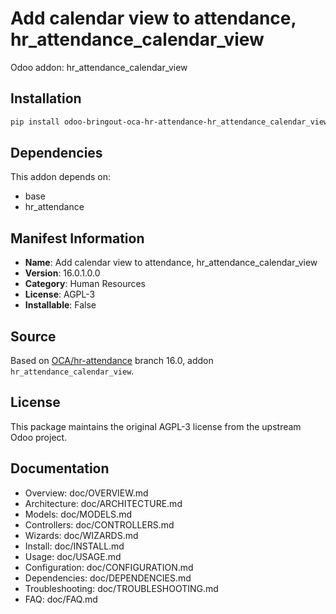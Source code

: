 # Add calendar view to attendance, hr_attendance_calendar_view

Odoo addon: hr_attendance_calendar_view

## Installation

```bash
pip install odoo-bringout-oca-hr-attendance-hr_attendance_calendar_view
```

## Dependencies

This addon depends on:
- base
- hr_attendance

## Manifest Information

- **Name**: Add calendar view to attendance, hr_attendance_calendar_view
- **Version**: 16.0.1.0.0
- **Category**: Human Resources
- **License**: AGPL-3
- **Installable**: False

## Source

Based on [OCA/hr-attendance](https://github.com/OCA/hr-attendance) branch 16.0, addon `hr_attendance_calendar_view`.

## License

This package maintains the original AGPL-3 license from the upstream Odoo project.

## Documentation

- Overview: doc/OVERVIEW.md
- Architecture: doc/ARCHITECTURE.md
- Models: doc/MODELS.md
- Controllers: doc/CONTROLLERS.md
- Wizards: doc/WIZARDS.md
- Install: doc/INSTALL.md
- Usage: doc/USAGE.md
- Configuration: doc/CONFIGURATION.md
- Dependencies: doc/DEPENDENCIES.md
- Troubleshooting: doc/TROUBLESHOOTING.md
- FAQ: doc/FAQ.md

